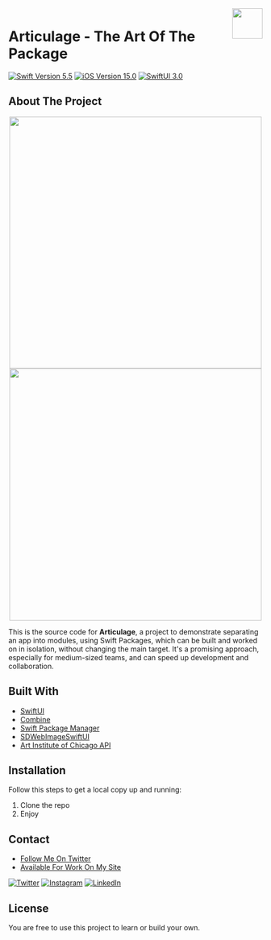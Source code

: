 <!-- HEADER -->
<img src="./Images/petulia-icon-128.png" width="60" align="right"/>
<h1>Articulage - The Art Of The Package</h1>

<!-- PROJECT SHIELDS -->
<p align="left"> 
<a href="https://swift.org">
<img src="https://img.shields.io/badge/Swift-5.1-orange" alt="Swift Version 5.5" /></a>
<a href="https://developer.apple.com/ios/">
<img src="https://img.shields.io/badge/iOS-15.0%2B-success" alt="iOS Version 15.0"/></a>
<a href="https://developer.apple.com/xcode/swiftui/">
<img src="https://img.shields.io/badge/SwiftUI-3.0-ff69b4" alt="SwiftUI 3.0" /></a>
</p>

<!-- BODY -->
<!-- ABOUT THE PROJECT -->
## About The Project
<p align="center">
<img src="./Screenshots/articulage-showcase 1.png" height="500"/>
<img src="./Screenshots/articulage-showcase 2.png" height="500"/>
</p>

This is the source code for **Articulage**, a project to demonstrate separating an app into modules, using Swift Packages, which can be built and worked on in isolation, without changing the main target. It's a promising approach, especially for medium-sized teams, and can speed up development and collaboration. 

## Built With

* [SwiftUI](https://developer.apple.com/xcode/swiftui/)
* [Combine](https://developer.apple.com/documentation/combine)
* [Swift Package Manager](https://github.com/apple/swift-package-manager)
* [SDWebImageSwiftUI](https://github.com/SDWebImage/SDWebImageSwiftUI)
* [Art Institute of Chicago API](https://api.artic.edu/docs/#quick-start)

<!-- GETTING STARTED -->
## Installation

Follow this steps to get a local copy up and running:
1. Clone the repo
2. Enjoy


## Contact
* [Follow Me On Twitter](https://twitter.com/iosdelgado)
* [Available For Work On My Site](https://www.seadeveloper.com)

<!-- CONTACT SHIELDS -->
<p align="left">
<a href="https://twitter.com/iosdelgado">
<img src="https://img.shields.io/badge/-Twitter-%231DA1F2" alt="Twitter" /></a> 
<a href="https://www.instagram.com/ispanskiy/">
<img src="https://img.shields.io/badge/-Instagram-%23eb13a5" alt="Instagram" /></a>
<a href="https://www.linkedin.com/in/johandre">
<img src="https://img.shields.io/badge/-LinkedIn-%233781da" alt="LinkedIn"/></a>
</p>

## License

You are free to use this project to learn or build your own.
<br />
<br />
<!-- FOOTER -->

